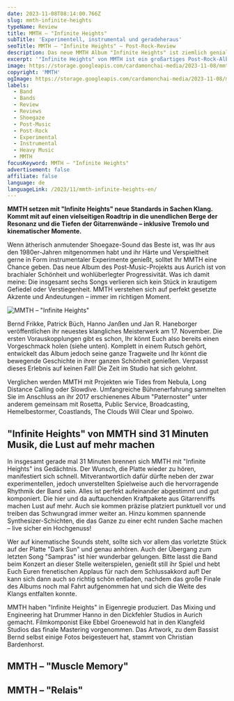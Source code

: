 ```yaml
---
date: 2023-11-08T08:14:00.766Z
slug: mmth-infinite-heights
typeName: Review
title: MMTH – "Infinite Heights"
subTitle: 'Experimentell, instrumental und geradeheraus'
seoTitle: MMTH – "Infinite Heights" – Post-Rock-Review
description: Das neue MMTH Album "Infinite Heights" ist ziemlich genialer Post-Rock. Lest jetzt, warum Ihr es auf keinen Fall verpassen solltet!
excerpt: '"Infinite Heights" von MMTH ist ein großartiges Post-Rock-Album, das von seiner Vielseitigkeit lebt – Tremolo und kinematische Momente inklusive. Kommt mit auf einen spannenden Roadtrip voll Überraschungen und Verspieltheit!'
image: https://storage.googleapis.com/cardamonchai-media/2023-11-08/mmth-infinite-heights-4-jpg-imagine-080808_656565_1024_768/640.webp
copyright: 'MMTH'
ogImage: https://storage.googleapis.com/cardamonchai-media/2023-11-08/mmth-infinite-heights-2-og-jpg-imagine-989898_746d6c_1200_628/640.webp
labels:
  - Band
  - Bands
  - Review
  - Reviews
  - Shoegaze
  - Post-Music
  - Post-Rock
  - Experimental
  - Instrumental
  - Heavy Music
  - MMTH
focusKeyword: MMTH – "Infinite Heights"
advertisement: false
affiliate: false
language: de
languageLink: /2023/11/mmth-infinite-heights-en/
---
```


**MMTH setzen mit "Infinite Heights" neue Standards in Sachen Klang. Kommt mit auf einen vielseitigen Roadtrip in die unendlichen Berge der Resonanz und die Tiefen der Gitarrenwände – inklusive Tremolo und kinematischer Momente.**

Wenn ätherisch anmutender Shoegaze-Sound das Beste ist, was Ihr aus den 1980er-Jahren mitgenommen habt und ihr Härte und Verspieltheit gerne in Form instrumentaler Experimente genießt, solltet Ihr MMTH eine Chance geben. Das neue Album des Post-Music-Projekts aus Aurich ist von brachialer Schönheit und wohlüberlegter Progressivität. Was ich damit meine: Die insgesamt sechs Songs verlieren sich kein Stück in krautigem Gefiedel oder Verstiegenheit. MMTH verstehen sich auf perfekt gesetzte Akzente und Andeutungen – immer im richtigen Moment.

![MMTH – "Infinite Heights"](https://storage.googleapis.com/cardamonchai-media/2023-11-08/infinite-heights-mmth-jpg-imagine-b83818_b76853_440_440/640.webp 'MMTH – "Infinite Heights""')

Bernd Frikke, Patrick Büch, Hanno Janßen und Jan R. Haneborger veröffentlichen ihr neuestes klangliches Meisterwerk am 17. November. Die ersten Vorauskopplungen gibt es schon, Ihr könnt Euch also bereits einen Vorgeschmack holen (siehe unten). Komplett in einem Rutsch gehört, entwickelt das Album jedoch seine ganze Tragweite und Ihr könnt die bewegende Geschichte in ihrer ganzen Schönheit genießen. Verpasst dieses Erlebnis auf keinen Fall! Die Zeit im Studio hat sich gelohnt.

Verglichen werden MMTH mit Projekten wie Tides from Nebula, Long Distance Calling oder Slowdive. Umfangreiche Bühnenerfahrung sammelten Sie im Anschluss an ihr 2017 erschienenes Album "Paternoster" unter anderem gemeinsam mit Rosetta, Public Service, Broadcasting, Hemelbestormer, Coastlands, The Clouds Will Clear und Spoiwo.

## "Infinite Heights" von MMTH sind 31 Minuten Musik, die Lust auf mehr machen

In insgesamt gerade mal 31 Minuten brennen sich MMTH mit "Infinite Heights" ins Gedächtnis. Der Wunsch, die Platte wieder zu hören, manifestiert sich schnell. Mitverantwortlich dafür dürfte neben der zwar experimentellen, jedoch unverstellten Spielweise auch die hervorragende Rhythmik der Band sein. Alles ist perfekt aufeinander abgestimmt und gut komponiert. Die hier und da auftauchenden Kraftpakete aus Gitarrenriffs machen Lust auf mehr. Auch sie kommen präzise platziert punktuell vor und treiben das Schwungrad immer weiter an. Hinzu kommen spannende Synthesizer-Schichten, die das Ganze zu einer echt runden Sache machen – live sicher ein Hochgenuss!

Wer auf kinematische Sounds steht, sollte sich vor allem das vorletzte Stück auf der Platte "Dark Sun" und genau anhören. Auch der Übergang zum letzten Song "Sampras" ist hier wunderbar gelungen. Bitte lasst die Band beim Konzert an dieser Stelle weiterspielen, genießt still ihr Spiel und hebt Euch Euren frenetischen Applaus für nach dem Schlussakkord auf! Der kann sich dann auch so richtig schön entladen, nachdem das große Finale des Albums noch mal Fahrt aufgenommen hat und sich die Weite des Klangs entfalten konnte.

MMTH haben "Infinite Heights" in Eigenregie produziert. Das Mixing und Engineering hat Drummer Hanno in den Dickfehler Studios in Aurich gemacht. Filmkomponist Eike Ebbel Groenewold hat in den Klangfeld Studios das finale Mastering vorgenommen. Das Artwork, zu dem Bassist Bernd selbst einige Fotos beigesteuert hat, stammt von Christian Bardenhorst.

## MMTH – "Muscle Memory"

<YouTube id="NOEQpAM1Pu0" />

## MMTH – "Relais"

<YouTube id="tuI_T0XeFfI" />
